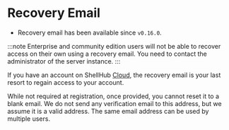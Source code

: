 # Recovery Email

- Recovery email has been available since `v0.16.0`.

:::note
Enterprise and community edition users will not be able to recover access on
their own using a recovery email. You need to contact the administrator of the
server instance.
:::

If you have an account on ShellHub [Cloud](https://cloud.shellhub.io), the
recovery email is your last resort to regain access to your account.

While not required at registration, once provided, you cannot reset it to a
blank email. We do not send any verification email to this address, but we
assume it is a valid address. The same email address can be used by multiple
users.
